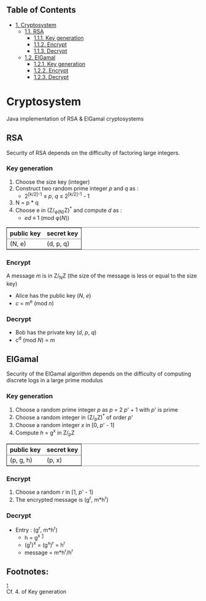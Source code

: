 <div id="table-of-contents">
<h2>Table of Contents</h2>
<div id="text-table-of-contents">
<ul>
<li><a href="#orgheadline9">1. Cryptosystem</a>
<ul>
<li><a href="#orgheadline4">1.1. RSA</a>
<ul>
<li><a href="#orgheadline1">1.1.1. Key generation</a></li>
<li><a href="#orgheadline2">1.1.2. Encrypt</a></li>
<li><a href="#orgheadline3">1.1.3. Decrypt</a></li>
</ul>
</li>
<li><a href="#orgheadline8">1.2. ElGamal</a>
<ul>
<li><a href="#orgheadline5">1.2.1. Key generation</a></li>
<li><a href="#orgheadline6">1.2.2. Encrypt</a></li>
<li><a href="#orgheadline7">1.2.3. Decrypt</a></li>
</ul>
</li>
</ul>
</li>
</ul>
</div>
</div>


# Cryptosystem<a id="orgheadline9"></a>

Java implementation of RSA & ElGamal cryptosystems

## RSA<a id="orgheadline4"></a>

Security of RSA depends on the difficulty of factoring large integers.

### Key generation<a id="orgheadline1"></a>

1.  Choose the size key (integer)
2.  Construct two random prime integer *p* and *q* as :
    -   2<sup>[k/2]-1</sup> ≤ *p*, *q* ≤ 2<sup>[k/2]-1</sup> - 1
3.  N = p \* q
4.  Choose e in (Z/<sub>φ(N)</sub>Z)<sup>\*</sup> and compute *d* as :
    -   *ed* ≡ 1 (mod φ(*N*))

<table border="2" cellspacing="0" cellpadding="6" rules="groups" frame="hsides">


<colgroup>
<col  class="org-left" />

<col  class="org-left" />
</colgroup>
<thead>
<tr>
<th scope="col" class="org-left">public key</th>
<th scope="col" class="org-left">secret key</th>
</tr>
</thead>

<tbody>
<tr>
<td class="org-left">(N, e)</td>
<td class="org-left">(d, p, q)</td>
</tr>
</tbody>
</table>

### Encrypt<a id="orgheadline2"></a>

A message *m* is in Z/<sub>N</sub>Z (the size of the message is less or equal to the size key)

-   Alice has the public key (*N*, *e*)
-   *c* = m<sup>e</sup> (mod *n*)

### Decrypt<a id="orgheadline3"></a>

-   Bob has the private key (*d*, *p*, *q*)
-   c<sup>d</sup> (mod *N*) = *m*

## ElGamal<a id="orgheadline8"></a>

Security of the ElGamal algorithm depends on the difficulty of computing discrete logs
in a large prime modulus

### Key generation<a id="orgheadline5"></a>

1.  Choose a random prime integer *p* as *p* = 2 *p*' + 1 with *p*' is prime
2.  Choose a random integer in (Z/<sub>p</sub>Z)<sup>\*</sup> of order *p*'
3.  Choose a random integer *x* in [0, *p*' - 1]
4.  Compute *h* = g<sup>x</sup> in Z/<sub>p</sub>Z

<table border="2" cellspacing="0" cellpadding="6" rules="groups" frame="hsides">


<colgroup>
<col  class="org-left" />

<col  class="org-left" />
</colgroup>
<thead>
<tr>
<th scope="col" class="org-left">public key</th>
<th scope="col" class="org-left">secret key</th>
</tr>
</thead>

<tbody>
<tr>
<td class="org-left">(p, g, h)</td>
<td class="org-left">(p, x)</td>
</tr>
</tbody>
</table>

### Encrypt<a id="orgheadline6"></a>

1.  Choose a random *r* in [1, *p*' - 1]
2.  The encrypted message is (g<sup>r</sup>, m\*h<sup>r</sup>)

### Decrypt<a id="orgheadline7"></a>

-   Entry : (g<sup>r</sup>, m\*h<sup>r</sup>)
    -   h = g<sup>x</sup> <sup><a id="fnr.1" class="footref" href="#fn.1">1</a></sup>
    -   (g<sup>r</sup>)<sup>x</sup> = (g<sup>x</sup>)<sup>r</sup> = h<sup>r</sup>
    -   message = m\*h<sup>r</sup>/h<sup>r</sup>

<div id="footnotes">
<h2 class="footnotes">Footnotes: </h2>
<div id="text-footnotes">

<div class="footdef"><sup><a id="fn.1" class="footnum" href="#fnr.1">1</a></sup> <div class="footpara">Cf. 4. of Key generation</div></div>


</div>
</div>
